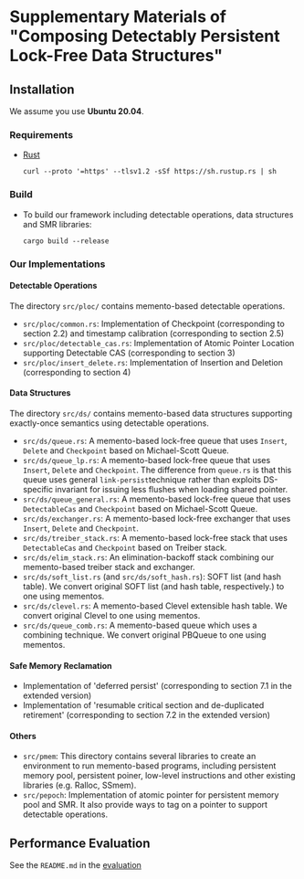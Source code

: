 # Supplementary Materials of "Composing Detectably Persistent Lock-Free Data Structures"

## Installation

We assume you use **Ubuntu 20.04**.

### Requirements

- [Rust](https://www.rust-lang.org/)
  ```
  curl --proto '=https' --tlsv1.2 -sSf https://sh.rustup.rs | sh
  ```

### Build

- To build our framework including detectable operations, data structures and SMR libraries:
  ```
  cargo build --release
  ```

### Our Implementations

#### Detectable Operations

The directory `src/ploc/` contains memento-based detectable operations.

- `src/ploc/common.rs`: Implementation of Checkpoint (corresponding to section 2.2) and timestamp calibration (corresponding to section 2.5)
- `src/ploc/detectable_cas.rs`: Implementation of Atomic Pointer Location supporting Detectable CAS (corresponding to section 3)
- `src/ploc/insert_delete.rs`: Implementation of Insertion and Deletion (corresponding to section 4)

#### Data Structures

The directory `src/ds/` contains memento-based data structures supporting exactly-once semantics using detectable operations.

- `src/ds/queue.rs`: A memento-based lock-free queue that uses `Insert`, `Delete` and `Checkpoint` based on Michael-Scott Queue.
- `src/ds/queue_lp.rs`: A memento-based lock-free queue that uses `Insert`, `Delete` and `Checkpoint`. The difference from `queue.rs` is that this queue uses general `link-persist`technique rather than exploits DS-specific invariant for issuing less flushes when loading shared pointer.
- `src/ds/queue_general.rs`: A memento-based lock-free queue that uses `DetectableCas` and `Checkpoint` based on Michael-Scott Queue.
- `src/ds/exchanger.rs`: A memento-based lock-free exchanger that uses `Insert`, `Delete` and `Checkpoint`.
- `src/ds/treiber_stack.rs`: A memento-based lock-free stack that uses `DetectableCas` and `Checkpoint` based on Treiber stack.
- `src/ds/elim_stack.rs`: An elimination-backoff stack combining our memento-based treiber stack and exchanger.
- `src/ds/soft_list.rs` (and `src/ds/soft_hash.rs`): SOFT list (and hash table). We convert original SOFT list (and hash table, respectively.) to one using mementos.
- `src/ds/clevel.rs`: A memento-based Clevel extensible hash table. We convert original Clevel to one using mementos.
- `src/ds/queue_comb.rs`: A memento-based queue which uses a combining technique. We convert original PBQueue to one using mementos.

#### Safe Memory Reclamation

- Implementation of 'deferred persist' (corresponding to section 7.1 in the extended version)
- Implementation of 'resumable critical section and de-duplicated retirement' (corresponding to section 7.2 in the extended version)

#### Others

- `src/pmem`: This directory contains several libraries to create an environment to run memento-based programs, including persistent memory pool, persistent poiner, low-level instructions and other existing libraries (e.g. Ralloc, SSmem).
- `src/pepoch`: Implementation of atomic pointer for persistent memory pool and SMR. It also provide ways to tag on a pointer to support detectable operations.

## Performance Evaluation

See the `README.md` in the [evaluation](./evaluation)
